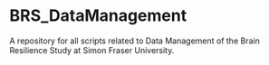 # BRS_DataManagement

A repository for all scripts related to Data Management of the Brain Resilience Study at Simon Fraser University.
